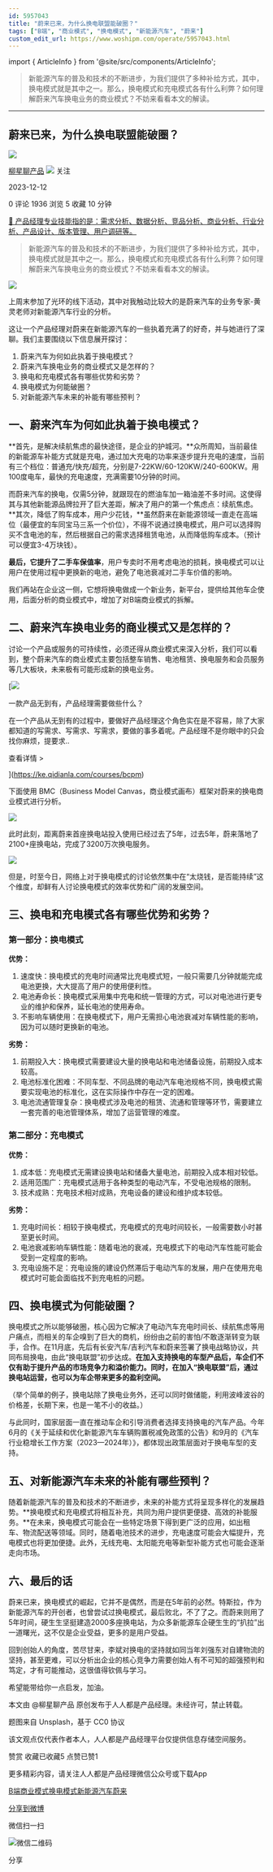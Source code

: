 ```yaml
---
id: 5957043
title: "蔚来已来，为什么换电联盟能破圈？"
tags: ["B端", "商业模式", "换电模式", "新能源汽车", "蔚来"]
custom_edit_url: https://www.woshipm.com/operate/5957043.html
---
```

import { ArticleInfo } from '@site/src/components/ArticleInfo';

<ArticleInfo
    author="柳星聊产品"
    authorLink="https://www.woshipm.com/u/1159493"
    published="2023-12-12"
    views={1936}
    comments={0}
    collects={5}
/>

> 新能源汽车的普及和技术的不断进步，为我们提供了多种补给方式，其中，换电模式就是其中之一。那么，换电模式和充电模式各有什么利弊？如何理解蔚来汽车换电业务的商业模式？不妨来看看本文的解读。

---

## 蔚来已来，为什么换电联盟能破圈？

[![](https://static.woshipm.com/view/woshipm_api_def_20240801230439_7136.jpg?imageView2/1/w/72/h/72/q/100)](https://www.woshipm.com/u/1159493)

[柳星聊产品](https://www.woshipm.com/u/1159493) ![](https://static.woshipm.com/tag/1101_1@2x.png) 关注

2023-12-12

0 评论 1936 浏览 5 收藏 10 分钟

[🔗 产品经理专业技能指的是：需求分析、数据分析、竞品分析、商业分析、行业分析、产品设计、版本管理、用户调研等。](https://ke.qidianla.com/courses/90pm)

> 新能源汽车的普及和技术的不断进步，为我们提供了多种补给方式，其中，换电模式就是其中之一。那么，换电模式和充电模式各有什么利弊？如何理解蔚来汽车换电业务的商业模式？不妨来看看本文的解读。

![](https://image.woshipm.com/wp-files/2023/12/jB9ywXjnr65sZB3xkz9t.jpg)

上周末参加了光环的线下活动，其中对我触动比较大的是蔚来汽车的业务专家-黄灵老师对新能源汽车行业的分析。

这让一个产品经理对蔚来在新能源汽车的一些执着充满了的好奇，并与她进行了深聊。我们主要围绕以下信息展开探讨：

1.  蔚来汽车为何如此执着于换电模式？
2.  蔚来汽车换电业务的商业模式又是怎样的？
3.  换电和充电模式各有哪些优势和劣势？
4.  换电模式为何能破圈？
5.  对新能源汽车未来的补能有哪些预判？

## 一、蔚来汽车为何如此执着于换电模式？

**首先，是解决续航焦虑的最快途径，是企业的护城河。**众所周知，当前最佳的新能源车补能方式就是充电，通过加大充电的功率来逐步提升充电的速度，当前有三个档位：普通充/快充/超充，分别是7-22KW/60-120KW/240-600KW。用100度电车，最快的充电速度，充满需要10分钟的时间。

而蔚来汽车的换电，仅需5分钟，就跟现在的燃油车加一箱油差不多时间。这使得其与其他新能源品牌拉开了巨大差距，解决了用户的第一个焦虑点：续航焦虑。**其次，降低了购车成本，用户少花钱，**虽然蔚来在新能源领域一直走在高端位（最便宜的车同宝马三系一个价位），不得不说通过换电模式，用户可以选择购买不含电池的车，然后根据自己的需求选择租赁电池，从而降低购车成本。（预计可以便宜3-4万块钱）。

**最后，它提升了二手车保值率**，用户专卖时不用考虑电池的损耗，换电模式可以让用户在使用过程中更换新的电池，避免了电池衰减对二手车价值的影响。

我们再站在企业这一侧，它想将换电做成一个新业务，新平台，提供给其他车企使用，后面分析的商业模式中，增加了对B端商业模式的拆解。

## 二、蔚来汽车换电业务的商业模式又是怎样的？

讨论一个产品或服务的可持续性，必须还得从商业模式来深入分析，我们可以看到，整个蔚来汽车的商业模式主要包括整车销售、电池租赁、换电服务和会员服务等几大板块，未来极有可能形成新的换电业务。

[![](https://image.woshipm.com/2023/08/02/58dc678c-30e3-11ee-88e7-00163e0b5ff3.png)

一款产品无到有，产品经理需要做些什么？

在一个产品从无到有的过程中，要做好产品经理这个角色实在是不容易，除了大家都知道的写需求、写需求、写需求，要做的事多着呢。产品经理不是你眼中的只会找你麻烦，提要求..

查看详情 >

](https://ke.qidianla.com/courses/bcpm)

下面使用 BMC（Business Model Canvas，商业模式画布）框架对蔚来的换电商业模式进行分析。

![](https://image.woshipm.com/wp-files/2023/12/DD3eZLHKqAL2p2QhEI5z.png)

此时此刻，距离蔚来首座换电站投入使用已经过去了5年，过去5年，蔚来落地了2100+座换电站，完成了3200万次换电服务。

![](https://image.woshipm.com/wp-files/2023/12/gcnkFX1MwTThcWfnufpB.png)

但是，时至今日，网络上对于换电模式的讨论依然集中在“太烧钱，是否能持续”这个维度，却鲜有人讨论换电模式的效率优势和广阔的发展空间。

## 三、换电和充电模式各有哪些优势和劣势？

### 第一部分：换电模式

**优势：**

1.  速度快：换电模式的充电时间通常比充电模式短，一般只需要几分钟就能完成电池更换，大大提高了用户的使用便利性。
2.  电池寿命长：换电模式采用集中充电和统一管理的方式，可以对电池进行更专业的维护和保养，延长电池的使用寿命。
3.  不影响车辆使用：在换电模式下，用户无需担心电池衰减对车辆性能的影响，因为可以随时更换新的电池。

**劣势：**

1.  前期投入大：换电模式需要建设大量的换电站和电池储备设施，前期投入成本较高。
2.  电池标准化困难：不同车型、不同品牌的电动汽车电池规格不同，换电模式需要实现电池的标准化，这在实际操作中存在一定的困难。
3.  电池流通管理复杂：换电模式涉及电池的租赁、流通和管理等环节，需要建立一套完善的电池管理体系，增加了运营管理的难度。

### 第二部分：充电模式

**优势：**

1.  成本低：充电模式无需建设换电站和储备大量电池，前期投入成本相对较低。
2.  适用范围广：充电模式适用于各种类型的电动汽车，不受电池规格的限制。
3.  技术成熟：充电技术相对成熟，充电设备的建设和维护成本较低。

**劣势：**

1.  充电时间长：相较于换电模式，充电模式的充电时间较长，一般需要数小时甚至更长时间。
2.  电池衰减影响车辆性能：随着电池的衰减，充电模式下的电动汽车性能可能会受到一定程度的影响。
3.  充电设施不足：充电设施的建设仍然滞后于电动汽车的发展，用户在使用充电模式时可能会面临找不到充电桩的问题。

## 四、换电模式为何能破圈？

换电模式之所以能够破圈，核心因为它解决了电动汽车充电时间长、续航焦虑等用户痛点，而相关的车企嗅到了巨大的商机，纷纷由之前的害怕/不敢逐渐转变为联手，合作。在11月底，先后有长安汽车/吉利汽车和蔚来签署了换电战略协议，共同布局换电，由此“换电联盟”初步达成。**在加入支持换电的车型产品后，车企们不仅有助于提升产品的市场竞争力和溢价能力。同时，在加入“换电联盟”后，通过换电站运营，也可以为车企带来更多的盈利空间。**

（举个简单的例子，换电站除了换电业务外，还可以同时做储能，利用波峰波谷的价格差，长期下来，也是一笔不小的收益。）

与此同时，国家层面一直在推动车企和引导消费者选择支持换电的汽车产品。今年6月的《关于延续和优化新能源汽车车辆购置税减免政策的公告》和9月的《汽车行业稳增长工作方案（2023—2024年）》，都体现出政策层面对于换电车型的支持。

## 五、对新能源汽车未来的补能有哪些预判？

随着新能源汽车的普及和技术的不断进步，未来的补能方式将呈现多样化的发展趋势。**换电模式和充电模式将相互补充，共同为用户提供更便捷、高效的补能服务。**在未来，换电模式可能会在一些特定场景下得到更广泛的应用，如出租车、物流配送等领域。同时，随着电池技术的进步，充电速度可能会大幅提升，充电模式也将更加便捷。此外，无线充电、太阳能充电等新型补能方式也可能会逐渐走向市场。

## 六、最后的话

蔚来已来，换电模式的崛起，它并不是偶然，而是在5年前的必然。特斯拉，作为新能源汽车的开创者，也曾尝试过换电模式，最后败北，不了了之。而蔚来则用了5年时间，硬生生坚挺建造2000多座换电站，为众多新能源车企硬生生的“扒拉”出一道曙光，这不仅是企业受益，更多的是用户受益。

回到创始人的角度，苦尽甘来，李斌对换电的坚持就如同当年刘强东对自建物流的坚持，甚至更难，可以分析出企业的核心竞争力需要创始人有不可知的超强预判和笃定，才有可能推动，这很值得钦佩与学习。

希望能带给你一点启发，加油。

本文由 @柳星聊产品 原创发布于人人都是产品经理。未经许可，禁止转载。

题图来自 Unsplash，基于 CC0 协议

该文观点仅代表作者本人，人人都是产品经理平台仅提供信息存储空间服务。

赞赏 收藏已收藏5 点赞已赞1

更多精彩内容，请关注人人都是产品经理微信公众号或下载App

[B端](https://www.woshipm.com/tag/b%e7%ab%af)[商业模式](https://www.woshipm.com/tag/%e5%95%86%e4%b8%9a%e6%a8%a1%e5%bc%8f)[换电模式](https://www.woshipm.com/tag/%e6%8d%a2%e7%94%b5%e6%a8%a1%e5%bc%8f)[新能源汽车](https://www.woshipm.com/tag/%e6%96%b0%e8%83%bd%e6%ba%90%e6%b1%bd%e8%bd%a6)[蔚来](https://www.woshipm.com/tag/%e8%94%9a%e6%9d%a5)

[分享到微博](https://service.weibo.com/share/share.php?appkey=2775287854&title=蔚来已来，为什么换电联盟能破圈？&url=https://www.woshipm.com/operate/5957043.html&pic=https://image.woshipm.com/wp-files/2023/12/jB9ywXjnr65sZB3xkz9t.jpg)

微信扫一扫

![微信二维码](https://api.pwmqr.com/qrcode/create/?url=https://www.woshipm.com/operate/5957043.html)

分享